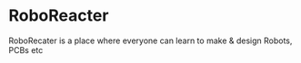 # RoboReacter
RoboRecater is a place where everyone can learn to make &amp; design Robots, PCBs etc 
